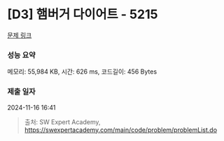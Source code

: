 # [D3] 햄버거 다이어트 - 5215 

[문제 링크](https://swexpertacademy.com/main/code/problem/problemDetail.do?contestProbId=AWT-lPB6dHUDFAVT) 

### 성능 요약

메모리: 55,984 KB, 시간: 626 ms, 코드길이: 456 Bytes

### 제출 일자

2024-11-16 16:41



> 출처: SW Expert Academy, https://swexpertacademy.com/main/code/problem/problemList.do